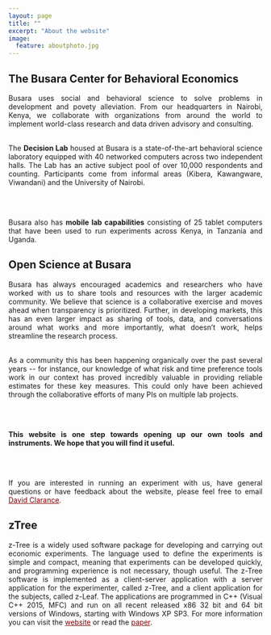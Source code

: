 ```yaml
---
layout: page
title: ""
excerpt: "About the website"
image:
  feature: aboutphoto.jpg
---
```



## The Busara Center for Behavioral Economics

<div align="justify">
Busara uses social and behavioral science to solve problems in development and povety alleviation. From our headquarters in Nairobi, Kenya, we collaborate with organizations from around the world to implement world-class research and data driven advisory and consulting. 

<br>
<br>

The <b>Decision Lab</b> housed at Busara is a state-of-the-art behavioral science laboratory equipped with 40 networked computers across two independent halls. The Lab has an active subject pool of over 10,000 respondents and counting. Participants come from informal areas (Kibera, Kawangware, Viwandani) and the University of Nairobi.  

<br>
<br>

Busara also has <b>mobile lab capabilities</b> consisting of 25 tablet computers that have been used to run experiments across Kenya, in Tanzania and Uganda.  
</div> 


## Open Science at Busara

<div align="justify">
Busara has always encouraged academics and researchers who have worked with us to share tools and resources with the larger academic community. We believe that science is a collaborative exercise and moves ahead when transparency is prioritized. Further, in developing markets, this has an even larger impact as sharing of tools, data, and conversations around what works and more importantly, what doesn’t work, helps streamline the research process. 

<br>
<br>

As a community this has been happening organically over the past several years -- for instance, our knowledge of what risk and time preference tools work in our context has proved incredibly valuable in providing reliable estimates for these key measures.  This could only have been achieved through the collaborative efforts of many PIs on multiple lab projects.

<br>
<br>

<b>This website is one step towards opening up our own tools and instruments. We hope that you will find it useful.</b>

<br>
<br>

If you are interested in running an experiment with us, have general questions or have feedback about the website, please feel free to email <a href="mailto:david.clarance@busaracenter.org" style="color: rgb(129,0,0)">David Clarance</a>.
</div>


## zTree

<div align="justify">
z-Tree is a widely used software package for developing and carrying out economic experiments. The language used to define the experiments is simple and compact, meaning that experiments can be developed quickly, and programming experience is not necessary, though useful. The z-Tree software is implemented as a client-server application with a server application for the experimenter, called z-Tree, and a client application for the subjects, called z-Leaf. The applications are programmed in C++ (Visual C++ 2015, MFC) and run on all recent released x86 32 bit and 64 bit versions of Windows, starting with Windows XP SP3. For more information you can visit the 
<a href="http://www.ztree.uzh.ch/en.html" style="color: rgb(129,0,0)">website</a> or read the <a href="https://link.springer.com/article/10.1007/s10683-006-9159-4" style="color: rgb(129,0,0)">paper</a>.
</div>
